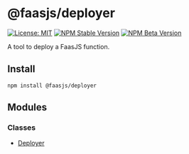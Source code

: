 # @faasjs/deployer

[![License: MIT](https://img.shields.io/npm/l/@faasjs/deployer.svg)](https://github.com/faasjs/faasjs/blob/main/packages/faasjs/deployer/LICENSE)
[![NPM Stable Version](https://img.shields.io/npm/v/@faasjs/deployer/stable.svg)](https://www.npmjs.com/package/@faasjs/deployer)
[![NPM Beta Version](https://img.shields.io/npm/v/@faasjs/deployer/beta.svg)](https://www.npmjs.com/package/@faasjs/deployer)

A tool to deploy a FaasJS function.

## Install

    npm install @faasjs/deployer

## Modules

### Classes

- [Deployer](classes/Deployer.md)
